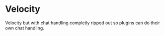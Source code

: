 # Velocity

Velocity but with chat handling completly ripped out so plugins can do their own chat handling.
